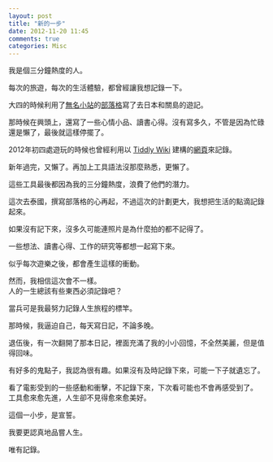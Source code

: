 ```yaml
---
layout: post
title: "新的一步"
date: 2012-11-20 11:45
comments: true
categories: Misc
---
```

我是個三分鐘熱度的人。
<!-- more -->

每次的旅遊，每次的生活體驗，都曾經讓我想記錄一下。

大四的時候利用了[無名小站](http://www.wretch.cc/)的[部落格](http://www.wretch.cc/blog/rickwangtw2)寫了去日本和關島的遊記。

那時候在興頭上，還寫了一些心情小品、讀書心得。沒有寫多久，不管是因為忙碌還是懶了，最後就這樣停擺了。

2012年初四處遊玩的時候也曾經利用以 [Tiddly Wiki](http://tiddlywiki.com/) 建構的[網頁](http://rickwangtw.tiddlyspace.com/)來記錄。

新年過完，又懶了。再加上工具語法沒那麼熟悉，更懶了。

這些工具最後都因為我的三分鐘熱度，浪費了他們的潛力。

這次去泰國，撰寫部落格的心再起，不過這次的計劃更大，我想把生活的點滴記錄起來。

如果沒有記下來，沒多久可能連照片是為什麼拍的都不記得了。

一些想法、讀書心得、工作的研究等都想一起寫下來。

似乎每次遊樂之後，都會產生這樣的衝動。

然而，我相信這次會不一樣。
<br />
人的一生總該有些東西必須記錄吧？

當兵可是我最努力記錄人生旅程的標竿。

那時候，我逼迫自己，每天寫日記，不論多晚。

退伍後，有一次翻開了那本日記，裡面充滿了我的小小回憶，不全然美麗，但是值得回味。

有好多的鬼點子，我認為很有趣。如果沒有及時記錄下來，可能一下子就遺忘了。

看了電影受到的一些感動和衝擊，不記錄下來，下次看可能也不會再感受到了。
<br />
工具愈來愈先進，人生卻不見得愈來愈美好。

這個一小步，是宣誓。

我要更認真地品嘗人生。

唯有記錄。
<br />
